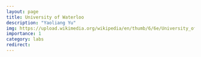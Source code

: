 ```yaml
---
layout: page
title: University of Waterloo
description: "Yaoliang Yu"
img: https://upload.wikimedia.org/wikipedia/en/thumb/6/6e/University_of_Waterloo_seal.svg/1200px-University_of_Waterloo_seal.svg.png
importance: 1
category: labs
redirect:
---
```

